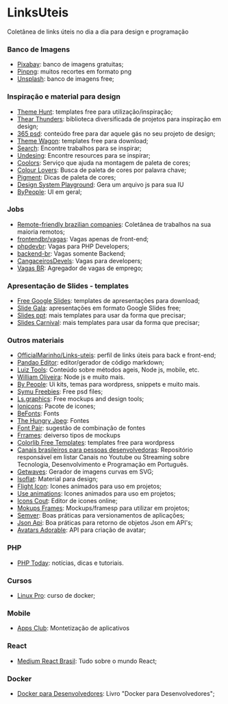 # LinksUteis
Coletânea de links úteis no dia a dia para design e programação

### Banco de Imagens
- [Pixabay](https://pixabay.com): banco de imagens gratuitas;
- [Pinpng](https://www.pinpng.com/): muitos recortes em formato png
- [Unsplash](https://unsplash.com/): banco de imagens free;

### Inspiração e material para design
- [Theme Hunt](https://themehunt.com/items?start=21 "Theme Hunt"): templates free para utilização/inspiração;
- [Thear Thunders](https://www.thearthunters.com/ "Thear Thunders"): biblioteca diversificada de projetos para inspiração em design;
- [365 psd](https://pt.365psd.com/ "365 psd"): conteúdo free para dar aquele gás no seu projeto de design;
- [Theme Wagon](https://themewagon.com/theme_tag/free/): templates free para download;
- [Search](https://search.muz.li/): Encontre trabalhos para se inspirar;
- [Undesing](https://undesign.learn.uno/):  Encontre resources para se inspirar;
- [Coolors](https://coolors.co/): Serviço que ajuda na montagem de paleta de cores;
- [Colour Lovers](https://www.colourlovers.com): Busca de paleta de cores por palavra chave;
- [Pigment](https://pigment.shapefactory.co/): Dicas de paleta de cores;
- [Design System Playground](https://design-system-playground.netlify.com/): Gera um arquivo js para sua IU
- [ByPeople](https://www.bypeople.com/): UI em geral;

### Jobs
- [Remote-friendly brazilian companies](https://github.com/plingbr/remote-jobs-brazil "Remote-friendly brazilian companies"): Coletânea de trabalhos na sua maioria remotos;
- [frontendbr/vagas](https://github.com/frontendbr/vagas): Vagas apenas de front-end;
- [phpdevbr](https://github.com/phpdevbr): Vagas para PHP Developers;
- [backend-br](https://github.com/backend-br/vagas): Vagas somente Backend;
- [CangaceirosDevels](https://github.com/CangaceirosDevels/vagas_de_emprego/issues): Vagas para developers;
- [Vagas BR](https://vagasbr.netlify.com/#/): Agregador de vagas de emprego;

### Apresentação de Slides - templates
- [Free Google Slides](https://freegoogleslidestemplates.com/): templates de apresentações para download;
- [Slide Gala](https://slidesgala.com/): apresentações em formato Google Slides free;
- [Slides ppt](https://slidesppt.com): mais templates para usar da forma que precisar;
- [Slides Carnival](https://www.slidescarnival.com): mais templates para usar da forma que precisar;

### Outros materiais
- [OfficialMarinho/Links-uteis](https://github.com/OfficialMarinho/Links-uteis "OfficialMarinho/Links-uteis"): perfil de links úteis para back e front-end;
- [Pandao Editor](https://pandao.github.io/editor.md/en.html): editor/gerador de código markdown;
- [Luiz Tools](https://www.luiztools.com.br/): Conteúdo sobre métodos ageis, Node js, mobile, etc.
- [William Oliveira](https://woliveiras.com.br/): Node js e muito mais.
- [By People](https://www.bypeople.com/): Ui kits, temas para wordpress, snippets e muito mais.
- [Symu Freebies](https://symu.co/freebies/): Free psd files;
- [Ls.graphics](https://www.ls.graphics/free): Free mockups and design tools;
- [Ionicons](https://ionicons.com/): Pacote de icones;
- [BeFonts](https://befonts.com): Fonts
- [The Hungry Jpeg](https://thehungryjpeg.com/freebies): Fontes
- [Font Pair](https://fontpair.co/):  sugestão de combinação de fontes
- [Frrames](https://frrames.com): deiverso tipos de mockups
- [Colorlib Free Templates](https://colorlib.com/wp/templates/): templates free para wordpress
- [Canais brasileiros para pessoas desenvolvedoras](https://github.com/carolcodes/videos-pt.br-tecnologia): Repositório responsável em listar Canais no Youtube ou Streaming sobre Tecnologia, Desenvolvimento e Programação em Português.
- [Getwaves](https://getwaves.io/): Gerador de imagens curvas em SVG;
- [Isoflat](https://isoflat.com/): Material para design;
- [Flight Icon](https://www.flighticon.co): Icones animados para uso em projetos;
- [Use animations](https://useanimations.com): Icones animados para uso em projetos;
- [Icons Cout](https://iconscout.com/icon-editor/): Editor de icones online;
- [Mokups Frames](https://www.mokupframes.com/): Mockups/framesp para utilizar em projetos;
- [Semver](https://semver.org): Boas práticas para versionamentos de aplicações;
- [Json Api](https://jsonapi.org): Boa práticas para retorno de objetos Json em API's;
- [Avatars Adorable](http://avatars.adorable.io/): API para criação de avatar;

### PHP
- [PHP Today](https://www.phptoday.org/): notícias, dicas e tutoriais.

### Cursos
- [Linux Pro](https://www.linuxpro.com.br/2017/08/curso-de-docker-gratis/): curso de docker;

### Mobile
- [Apps Club](http://www.appsclub.com/): Montetização de aplicativos

### React
- [Medium React Brasil](https://medium.com/reactbrasil): Tudo sobre o mundo React;

### Docker
- [Docker para Desenvolvedores](https://github.com/gomex/docker-para-desenvolvedores): Livro "Docker para Desenvolvedores";
